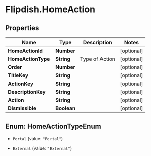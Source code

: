 # Flipdish.HomeAction

## Properties
Name | Type | Description | Notes
------------ | ------------- | ------------- | -------------
**HomeActionId** | **Number** |  | [optional] 
**HomeActionType** | **String** | Type of Action | [optional] 
**Order** | **Number** |  | [optional] 
**TitleKey** | **String** |  | [optional] 
**ActionKey** | **String** |  | [optional] 
**DescriptionKey** | **String** |  | [optional] 
**Action** | **String** |  | [optional] 
**Dismissible** | **Boolean** |  | [optional] 


<a name="HomeActionTypeEnum"></a>
## Enum: HomeActionTypeEnum


* `Portal` (value: `"Portal"`)

* `External` (value: `"External"`)





